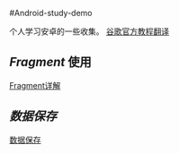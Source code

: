 #Android-study-demo

个人学习安卓的一些收集。
[谷歌官方教程翻译](http://hukai.me/android-training-course-in-chinese/basics/fragments/communicating.html)


## *Fragment* 使用
[Fragment详解](http://blog.csdn.net/harvic880925/article/details/44927375)

## *数据保存*
[数据保存](http://hukai.me/android-training-course-in-chinese/basics/data-storage/shared-preference.html)